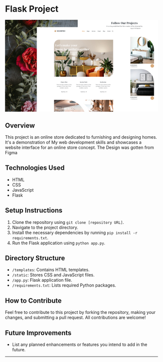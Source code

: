 # Flask Project

![Project Image](/Images/Preview.jpg)

## Overview
This project is an online store dedicated to furnishing and designing homes. It's a demonstration of My web development skills and showcases a website interface for an online store concept.
The Design was gotten from Figma 

## Technologies Used
- HTML
- CSS
- JavaScript
- Flask

## Setup Instructions
1. Clone the repository using `git clone [repository URL]`.
2. Navigate to the project directory.
3. Install the necessary dependencies by running `pip install -r requirements.txt`.
4. Run the Flask application using `python app.py`.

## Directory Structure
- `/templates`: Contains HTML templates.
- `/static`: Stores CSS and JavaScript files.
- `/app.py`: Flask application file.
- `/requirements.txt`: Lists required Python packages.

## How to Contribute
Feel free to contribute to this project by forking the repository, making your changes, and submitting a pull request. All contributions are welcome!

## Future Improvements
- List any planned enhancements or features you intend to add in the future.

---